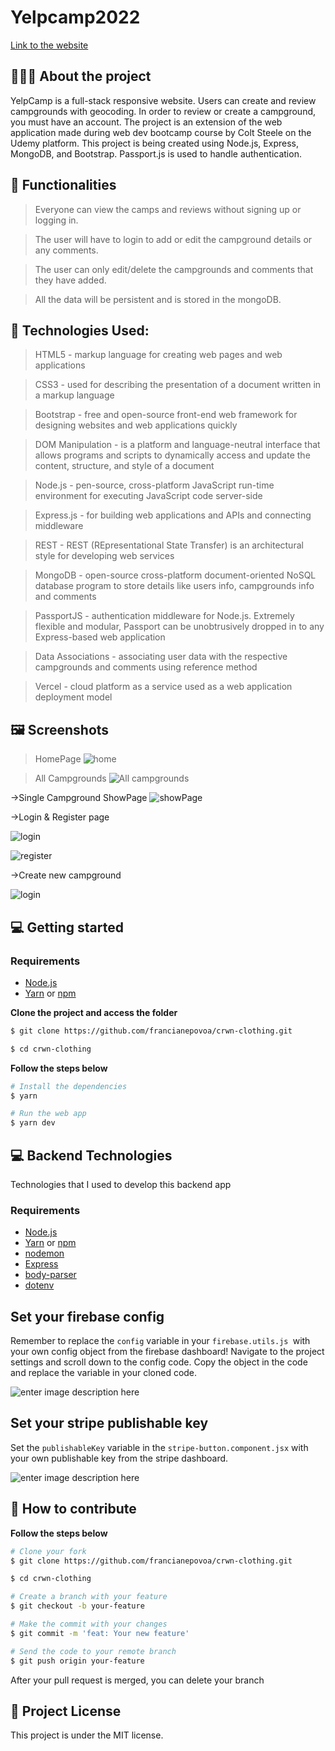 # Yelpcamp2022
[Link to the website](https://yelpcamp2022-v0.vercel.app/)

## 👨🏻‍💻 About the project
YelpCamp is a full-stack responsive website. Users can create and review campgrounds with geocoding. In order to review or create a campground, you must have an account. 
The project is an extension of the web application made during web dev bootcamp course by Colt Steele on the Udemy platform. 
This project is being created using Node.js, Express, MongoDB, and Bootstrap. Passport.js is used to handle authentication.

## 🚀 Functionalities
>Everyone can view the camps and reviews without signing up or logging in.

>The user will have to login to add or edit the campground details or any comments.

>The user can only edit/delete the campgrounds and comments that they have added.

>All the data will be persistent and is stored in the mongoDB.

## 🚀 Technologies Used:
>HTML5 - markup language for creating web pages and web applications

>CSS3 - used for describing the presentation of a document written in a markup language

>Bootstrap - free and open-source front-end web framework for designing websites and web applications quickly

>DOM Manipulation - is a platform and language-neutral interface that allows programs and scripts to dynamically access and update the content, structure, and style of a document

>Node.js - pen-source, cross-platform JavaScript run-time environment for executing JavaScript code server-side

>Express.js - for building web applications and APIs and connecting middleware

>REST - REST (REpresentational State Transfer) is an architectural style for developing web services

>MongoDB - open-source cross-platform document-oriented NoSQL database program to store details like users info, campgrounds info and comments

>PassportJS - authentication middleware for Node.js. Extremely flexible and modular, Passport can be unobtrusively dropped in to any Express-based web application

>Data Associations - associating user data with the respective campgrounds and comments using reference method

>Vercel - cloud platform as a service used as a web application deployment model

## 🖼️ Screenshots
>HomePage
![home](https://res.cloudinary.com/ddlzbo6ut/image/upload/v1684538052/github%20screenshots/yelpcamp_0_o7vgyv.png)

>All Campgrounds
![All campgrounds](https://res.cloudinary.com/ddlzbo6ut/image/upload/v1684538043/github%20screenshots/yelpcamp_1_dvc1gw.png)

->Single Campground ShowPage
![showPage](https://res.cloudinary.com/ddlzbo6ut/image/upload/v1684538026/github%20screenshots/yelpcamp2_dkpmt2.png)

->Login & Register page

![login](https://res.cloudinary.com/ddlzbo6ut/image/upload/v1684537992/github%20screenshots/yelpcamp3_n5mift.png)

![register](https://res.cloudinary.com/ddlzbo6ut/image/upload/v1684537997/github%20screenshots/yelpcamp4_tddn3n.png)

->Create new campground

![login](https://res.cloudinary.com/ddlzbo6ut/image/upload/v1684587204/github%20screenshots/yelpcamp5_cfzm71.png)


## 💻 Getting started

### Requirements

- [Node.js](https://nodejs.org/en/)
- [Yarn](https://classic.yarnpkg.com/) or [npm](https://www.npmjs.com/)


**Clone the project and access the folder**

```bash
$ git clone https://github.com/francianepovoa/crwn-clothing.git

$ cd crwn-clothing

```

**Follow the steps below**

```bash
# Install the dependencies
$ yarn

# Run the web app
$ yarn dev
```

## 💻 Backend Technologies

Technologies that I used to develop this backend app
### Requirements

- [Node.js](https://nodejs.org/en/)
- [Yarn](https://classic.yarnpkg.com/) or [npm](https://www.npmjs.com/)
- [nodemon](https://nodemon.io/)
- [Express](https://expressjs.com/)
- [body-parser](https://github.com/expressjs/body-parser)
- [dotenv](https://github.com/motdotla/dotenv)

## Set your firebase config

Remember to replace the `config` variable in your `firebase.utils.js `with your own config object from the firebase dashboard! Navigate to the project settings and scroll down to the config code. Copy the object in the code and replace the variable in your cloned code.

![enter image description here](https://camo.githubusercontent.com/4ed8b6a189ef7358611a7301b8b5fc41f8b5ac8a02ffda9b0f72cd725015b914/68747470733a2f2f692e6962622e636f2f3679774d6b42662f53637265656e2d53686f742d323031392d30372d30312d61742d31312d33352d30322d414d2e706e67)

## Set your stripe publishable key


Set the `publishableKey` variable in the `stripe-button.component.jsx` with your own publishable key from the stripe dashboard.

![enter image description here](https://camo.githubusercontent.com/fb711e324a7e95a935e5db8ca73549c48e4fc3f8cd1a31ad893a8f18f72bd23e/68747470733a2f2f692e6962622e636f2f646a51546d56462f53637265656e2d53686f742d323031392d30372d30312d61742d322d31382d35302d414d2e706e67)

## 🤔 How to contribute 

**Follow the steps below**

```bash
# Clone your fork
$ git clone https://github.com/francianepovoa/crwn-clothing.git

$ cd crwn-clothing

# Create a branch with your feature
$ git checkout -b your-feature

# Make the commit with your changes
$ git commit -m 'feat: Your new feature'

# Send the code to your remote branch
$ git push origin your-feature
```

After your pull request is merged, you can delete your branch

## 📝 Project License

This project is under the MIT license.

